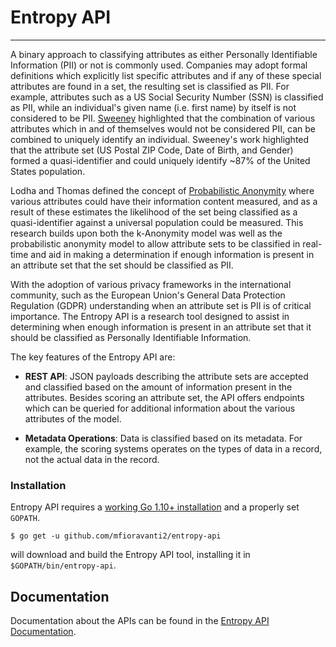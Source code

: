 # Entropy API

----

A binary approach to classifying attributes as either Personally Identifiable Information (PII) or not is commonly used. Companies may adopt formal definitions which explicitly list specific attributes and if any of these special attributes are found in a set, the resulting set is classified as PII. For example, attributes such as a US Social Security Number (SSN) is classified as PII, while an individual's given name (i.e. first name) by itself is not considered to be PII. [Sweeney](https://scholar.google.com/scholar?hl=en&as_sdt=0%2C7&q=k+anonymity+author%3Asweeney&btnG=) highlighted that the combination of various attributes which in and of themselves would not be considered PII, can be combined to uniquely identify an individual. Sweeney's work highlighted that the attribute set (US Postal ZIP Code, Date of Birth, and Gender) formed a quasi-identifier and could uniquely identify ~87% of the United States population.

Lodha and Thomas defined the concept of [Probabilistic Anonymity](https://scholar.google.com/scholar?hl=en&q=probabilistic+anonymity+author%3Alodha+author%3Athomas&btnG=) where various attributes could have their information content measured, and as a result of these estimates the likelihood of the set being classified as a quasi-identifier against a universal population could be measured. This research builds upon both the k-Anonymity model was well as the probabilistic anonymity model to allow attribute sets to be classified in real-time and aid in making a determination if enough information is present in an attribute set that the set should be classified as PII.

With the adoption of various privacy frameworks in the international community, such as the European Union's General Data Protection Regulation (GDPR) understanding when an attribute set is PII is of critical importance.  The Entropy API is a research tool designed to assist in determining when enough information is present in an attribute set that it should be classified as Personally Identifiable Information.

The key features of the Entropy API are:

* **REST API**: JSON payloads describing the attribute sets are accepted and classified based on the amount of information present in the attributes. Besides scoring an attribute set, the API offers endpoints which can be queried for additional information about the various attributes of the model.

* **Metadata Operations**: Data is classified based on its metadata.  For example, the scoring systems operates on the types of data in a record, not the actual data in the record.


### Installation

Entropy API requires a [working Go 1.10+ installation](http://golang.org/doc/install) and a properly set `GOPATH`.

```
$ go get -u github.com/mfioravanti2/entropy-api
```

will download and build the Entropy API tool, installing it in
`$GOPATH/bin/entropy-api`.

## Documentation

Documentation about the APIs can be found in the [Entropy API Documentation](docs/api/README.md).
